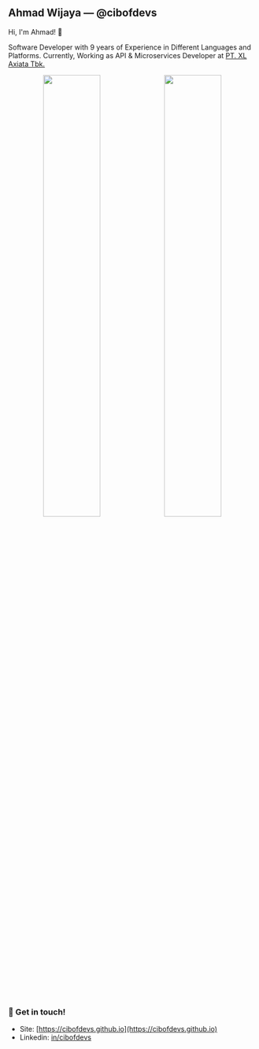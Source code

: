 ## Ahmad Wijaya — @cibofdevs

Hi, I'm Ahmad! 👋

Software Developer with 9 years of Experience in Different Languages and Platforms. Currently, Working as API & Microservices Developer at [PT. XL Axiata Tbk.](https://www.xlaxiata.co.id/en)

<p align="center">
  <img width="48%" src="https://github-readme-stats.vercel.app/api?username=cibofdevs&show_icons=true&theme=tokyonight" />
  <img width="48%" src="https://github-readme-streak-stats.herokuapp.com/?user=cibofdevs&theme=tokyonight" />
</p>

### 💬 Get in touch!
- Site: [https://cibofdevs.github.io](https://cibofdevs.github.io)
- Linkedin: [in/cibofdevs](https://www.linkedin.com/in/cibofdevs)

